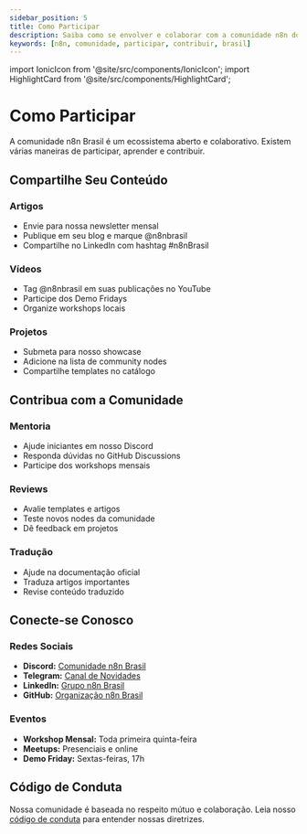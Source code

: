 ```yaml
---
sidebar_position: 5
title: Como Participar
description: Saiba como se envolver e colaborar com a comunidade n8n do Brasil.
keywords: [n8n, comunidade, participar, contribuir, brasil]
---
```

import IonicIcon from '@site/src/components/IonicIcon';
import HighlightCard from '@site/src/components/HighlightCard';

# <IonicIcon name="people-outline" size={32} /> Como Participar

A comunidade n8n Brasil é um ecossistema aberto e colaborativo. Existem várias maneiras de participar, aprender e contribuir.

## Compartilhe Seu Conteúdo

### **Artigos**
- Envie para nossa newsletter mensal
- Publique em seu blog e marque @n8nbrasil
- Compartilhe no LinkedIn com hashtag #n8nBrasil

### **Vídeos**
- Tag @n8nbrasil em suas publicações no YouTube
- Participe dos Demo Fridays
- Organize workshops locais

### **Projetos**
- Submeta para nosso showcase
- Adicione na lista de community nodes
- Compartilhe templates no catálogo

## Contribua com a Comunidade

### **Mentoria**
- Ajude iniciantes em nosso Discord
- Responda dúvidas no GitHub Discussions
- Participe dos workshops mensais

### **Reviews**
- Avalie templates e artigos
- Teste novos nodes da comunidade
- Dê feedback em projetos

### **Tradução**
- Ajude na documentação oficial
- Traduza artigos importantes
- Revise conteúdo traduzido

## Conecte-se Conosco

### **Redes Sociais**
- **Discord:** [Comunidade n8n Brasil](https://discord.gg/n8nbrasil)
- **Telegram:** [Canal de Novidades](https://t.me/n8nbrasil)
- **LinkedIn:** [Grupo n8n Brasil](https://linkedin.com/groups/n8nbrasil)
- **GitHub:** [Organização n8n Brasil](https://github.com/n8n-brasil)

### **Eventos**
- **Workshop Mensal:** Toda primeira quinta-feira
- **Meetups:** Presenciais e online
- **Demo Friday:** Sextas-feiras, 17h

## Código de Conduta

Nossa comunidade é baseada no respeito mútuo e colaboração. Leia nosso [código de conduta](/contribuir/esta-documentacao/01-entendendo-o-projeto/codigo-conduta) para entender nossas diretrizes. 